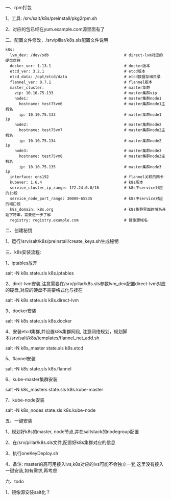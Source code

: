 一、rpm打包

1、工具: /srv/salt/k8s/preinstall/pkg2rpm.sh

2、对应的包已经在yum.example.com源里面有了

二、配置文件修改，/srv/pillar/k8s.sls配置文件说明
```shell
k8s:
  lvm_dev: /dev/sdb                                 # direct-lvm对应的硬盘盘符
  docker_ver: 1.13.1                                # docker版本
  etcd_ver: 3.2.1                                   # etcd版本
  etcd_data: /opt/etcd/data                         # etcd数据存储目录
  flannel_ver: 0.7.1                                # flannel版本
  master_cluster:                                   # master集群
    vip: 10.10.75.133                               # master集群vip
    node1:                                          # master集群node1
      hostname: test75vm6                           # master集群node1主机名
      ip: 10.10.75.133                              # master集群node1 ip
    node2:                                          # master集群node2
      hostname: test75vm7                           # master集群node2主机名
      ip: 10.10.75.134                              # master集群node2 ip
    node3:                                          # master集群node3
      hostname: test75vm8                           # master集群node3主机名
      ip: 10.10.75.135                              # master集群node3 ip
  interface: ens192                                 # flannel关联的网卡
  kubever: 1.6.4                                    # k8s版本
  service_cluster_ip_range: 172.24.0.0/16           # k8s中service对应的ip段
  service_node_port_range: 30000-65535              # k8s中service对应的端口段
  k8s_domain: k8s.org                               # k8s集群里面的域名开始字符串，需要进一步了解
  registry: registry.example.com                    # 镜像源域名
```

二、创建秘钥

1、运行/srv/salt/k8s/preinstall/create_keys.sh生成秘钥


三、k8s安装流程:

1、iptables放开

salt -N k8s state.sls k8s.iptables

2、dirct-lvm安装,注意需要在/srv/pillar/k8s.sls参数lvm_dev配置direct-lvm对应的硬盘,对应的硬盘不需要格式化与挂在

salt -N k8s state.sls k8s.direct-lvm

3、docker安装

salt -N k8s state.sls k8s.docker

4、安装etcd集群,并设置k8s集群网段, 注意网络规划，规划脚本/srv/salt/k8s/templates/flannel_net_add.sh

salt -N k8s_master state.sls k8s.etcd

5、flannel安装

salt -N k8s state.sls k8s.flannel

6、kube-master集群安装

salt -N k8s_masters state.sls k8s.kube-master

7、kube-node安装

salt -N k8s_nodes state.sls k8s.kube-node


五、一键安装

1、规划好k8s的master, node节点,并在saltstack的nodegroup配置

2、在/srv/pillar/k8s.sls文件,配置好k8s集群对应的信息

3、执行oneKeyDeploy.sh

4、备注: master的高可用接入lvs,k8s对应的lvs可能不会独立一套,这里没有接入一键安装,如有需求,再考虑


六、todo

1、镜像源安装salt化？
